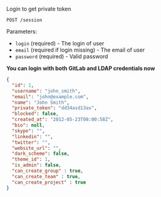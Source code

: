 Login to get private token

```
POST /session
```

Parameters:

+ `login` (required) - The login of user
+ `email` (required if login missing) - The email of user
+ `password` (required) - Valid password


__You can login with both GitLab and LDAP credentials now__

```json
{
  "id": 1,
  "username": "john_smith",
  "email": "john@example.com",
  "name": "John Smith",
  "private_token": "dd34asd13as",
  "blocked": false,
  "created_at": "2012-05-23T08:00:58Z",
  "bio": null,
  "skype": "",
  "linkedin": "",
  "twitter": "",
  "website_url": "",
  "dark_scheme": false,
  "theme_id": 1,
  "is_admin": false,
  "can_create_group" : true,
  "can_create_team" : true,
  "can_create_project" : true
}
```
